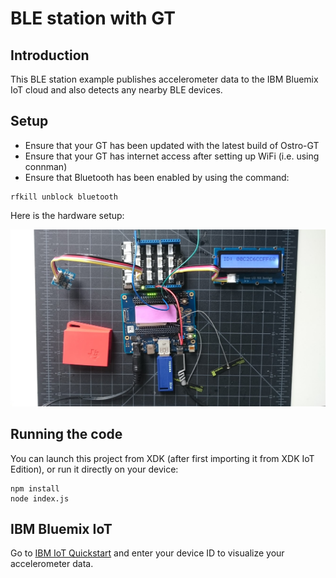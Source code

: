 # BLE station with GT

## Introduction
This BLE station example publishes accelerometer data to the IBM Bluemix IoT cloud and also detects any nearby BLE devices.

## Setup
* Ensure that your GT has been updated with the latest build of Ostro-GT
* Ensure that your GT has internet access after setting up WiFi (i.e. using connman)
* Ensure that Bluetooth has been enabled by using the command:
```
rfkill unblock bluetooth
```

Here is the hardware setup:

![GT setup](gt-setup.jpg)

## Running the code
You can launch this project from XDK (after first importing it from XDK IoT Edition), or run it directly on your device:
```
npm install
node index.js
```

## IBM Bluemix IoT
Go to [IBM IoT Quickstart](https://quickstart.internetofthings.ibmcloud.com/#/) and enter your device ID to visualize your accelerometer data.

